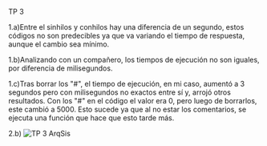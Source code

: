 TP 3

1.a)Entre el sinhilos y conhilos hay una diferencia de un segundo, estos códigos no son predecibles ya que va variando el tiempo de respuesta, aunque el cambio sea mínimo.

1.b)Analizando con un compañero, los tiempos de ejecución no son iguales, por diferencia de milisegundos.

1.c)Tras borrar los "#", el tiempo de ejecución, en mi caso, aumentó a 3 segundos pero con milisegundos no exactos entre sí y, arrojó otros resultados. Con los "#" en el código
el valor era 0, pero luego 
de borrarlos, este cambió a 5000. Esto sucede ya que al no estar los comentarios, se ejecuta una función que hace que esto tarde más.

2.b) ![TP 3 ArqSis](https://github.com/ailuv002/ASO2024TPs/assets/167357340/02792158-5e95-47d7-952e-9485ade11889)
